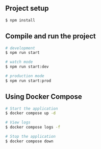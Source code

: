 ## Project setup

```bash
$ npm install
```

## Compile and run the project

```bash
# development
$ npm run start

# watch mode
$ npm run start:dev

# production mode
$ npm run start:prod
```

## Using Docker Compose

```bash
# Start the application
$ docker compose up -d

# View logs
$ docker compose logs -f

# Stop the application
$ docker compose down
```